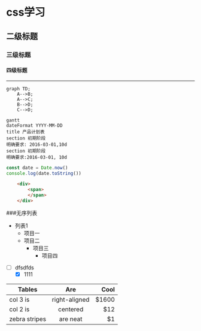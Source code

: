 # css学习
 


## 二级标题
### 三级标题
#### 四级标题

***

```mermaid
graph TD;
    A-->B;
    A-->C;
    B-->D;
    C-->D;
```
```mermaid
gantt
dateFormat YYYY-MM-DD
title 产品计划表
section 初期阶段
明确要求: 2016-03-01,10d
section 初期阶段
明确要求:2016-03-01, 10d
```

```javascript {cmd="node"}
const date = Date.now()
console.log(date.toString())
``` 
```html {cmd="html"}
    <div>
        <span>
        </span>
    </div>
``` 

###无序列表
- 列表1
    - 项目一
    - 项目二
        - 项目三
            - 项目四


- [ ] dfsdfds
    - [x] 1111

| Tables        | Are           | Cool  |
| ------------- |:-------------:| -----:|
| col 3 is      | right-aligned | $1600 |
| col 2 is      | centered      |   $12 |
| zebra stripes | are neat      |    $1 |
